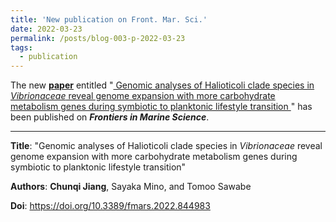 ```yaml
---
title: 'New publication on Front. Mar. Sci.'
date: 2022-03-23
permalink: /posts/blog-003-p-2022-03-23
tags:
  - publication
---
```


The new [**paper**](https://doi.org/10.3389/fmars.2022.844983) entitled "<ins> Genomic analyses of Halioticoli clade species in *Vibrionaceae* reveal genome expansion with more carbohydrate metabolism genes during symbiotic to planktonic lifestyle transition
</ins>" has been published on ***Frontiers in Marine Science***.

***

**Title**: "Genomic analyses of Halioticoli clade species in *Vibrionaceae* reveal genome expansion with more carbohydrate metabolism genes during symbiotic to planktonic lifestyle transition"

**Authors**: **Chunqi Jiang**, Sayaka Mino, and Tomoo Sawabe

**Doi**: https://doi.org/10.3389/fmars.2022.844983

